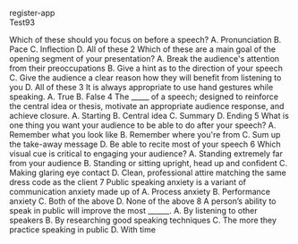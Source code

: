 register-app
<br>
Test93

Which of these should you focus on before a speech?
A. Pronunciation
B. Pace
C. Inflection
D. All of these
2
Which of these are a main goal of the opening segment of your presentation?
A. Break the audience's attention from their preoccupations
B. Give a hint as to the direction of your speech
C. Give the audience a clear reason how they will benefit from listening to you
D. All of these
3
It is always appropriate to use hand gestures while speaking.
A. True
B. False
4
The _____ of a speech; designed to reinforce the central idea or thesis, motivate an appropriate audience response, and achieve closure.
A. Starting
B. Central idea
C. Summary
D. Ending
5
What is one thing you want your audience to be able to do after your speech?
A. Remember what you look like
B. Remember where you're from
C. Sum up the take-away message
D. Be able to recite most of your speech
6
Which visual cue is critical to engaging your audience?
A. Standing extremely far from your audience
B. Standing or sitting upright, head up and confident
C. Making glaring eye contact
D. Clean, professional attire matching the same dress code as the client
7
Public speaking anxiety is a variant of communication anxiety made up of
A. Process anxiety
B. Performance anxiety
C. Both of the above
D. None of the above
8
A person’s ability to speak in public will improve the most ______.
A. By listening to other speakers
B. By researching good speaking techniques
C. The more they practice speaking in public
D. With time


